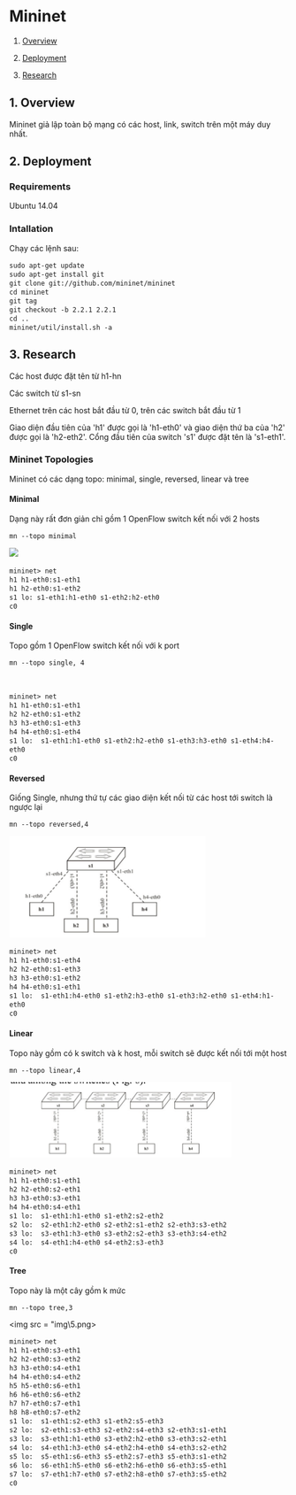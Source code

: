 # Mininet

1. [Overview](#overview)



2. [Deployment](#deployment)



3. [Research](#research)

<a name="overview"></a>
## 1. Overview

Mininet giả lập toàn bộ mạng có các host, link, switch trên một máy duy nhất.

<a name="deployment"></a>
## 2. Deployment
### Requirements
Ubuntu 14.04

### Intallation
Chạy các lệnh sau:

```
sudo apt-get update
sudo apt-get install git
git clone git://github.com/mininet/mininet
cd mininet
git tag
git checkout -b 2.2.1 2.2.1
cd ..
mininet/util/install.sh -a
```

<a name="research"></a>

## 3. Research


Các host được đặt tên từ h1-hn

Các switch từ s1-sn

Ethernet trên các host bắt đầu từ 0, trên các switch bắt đầu từ 1

Giao diện đầu tiên của 'h1' được gọi là 'h1-eth0' và giao diện thứ ba của 'h2' được gọi là 'h2-eth2'. Cổng đầu tiên của switch 's1' được đặt tên là 's1-eth1'.


### Mininet Topologies

Mininet có các dạng topo: minimal, single, reversed, linear và tree

#### Minimal

Dạng này rất đơn giản chỉ gồm 1 OpenFlow switch kết nối với 2 hosts

	mn --topo minimal

<img src = "\img\1.png">

```
mininet> net
h1 h1-eth0:s1-eth1
h1 h2-eth0:s1-eth2
s1 lo: s1-eth1:h1-eth0 s1-eth2:h2-eth0
c0
```

#### Single

Topo gồm 1 OpenFlow switch kết nối với k port

	mn --topo single, 4

<img scr = "img\2.png">

```
mininet> net
h1 h1-eth0:s1-eth1
h2 h2-eth0:s1-eth2
h3 h3-eth0:s1-eth3
h4 h4-eth0:s1-eth4
s1 lo:  s1-eth1:h1-eth0 s1-eth2:h2-eth0 s1-eth3:h3-eth0 s1-eth4:h4-eth0
c0
```

#### Reversed

Giống Single, nhưng thứ tự các giao diện kết nối từ các host tới switch là ngược lại

	mn --topo reversed,4 

<img src = "img\3.png">

```
mininet> net
h1 h1-eth0:s1-eth4
h2 h2-eth0:s1-eth3
h3 h3-eth0:s1-eth2
h4 h4-eth0:s1-eth1
s1 lo:  s1-eth1:h4-eth0 s1-eth2:h3-eth0 s1-eth3:h2-eth0 s1-eth4:h1-eth0
c0
```

#### Linear 

Topo này gồm có k switch và k host, mỗi switch sẽ được kết nối tới một host

	mn --topo linear,4

<img src = "img\4.png">

```
mininet> net
h1 h1-eth0:s1-eth1
h2 h2-eth0:s2-eth1
h3 h3-eth0:s3-eth1
h4 h4-eth0:s4-eth1
s1 lo:  s1-eth1:h1-eth0 s1-eth2:s2-eth2
s2 lo:  s2-eth1:h2-eth0 s2-eth2:s1-eth2 s2-eth3:s3-eth2
s3 lo:  s3-eth1:h3-eth0 s3-eth2:s2-eth3 s3-eth3:s4-eth2
s4 lo:  s4-eth1:h4-eth0 s4-eth2:s3-eth3
c0
```

#### Tree

Topo này là một cây gồm k mức
	
	mn --topo tree,3 

<img src = "img\5.png>

```
mininet> net
h1 h1-eth0:s3-eth1
h2 h2-eth0:s3-eth2
h3 h3-eth0:s4-eth1
h4 h4-eth0:s4-eth2
h5 h5-eth0:s6-eth1
h6 h6-eth0:s6-eth2
h7 h7-eth0:s7-eth1
h8 h8-eth0:s7-eth2
s1 lo:  s1-eth1:s2-eth3 s1-eth2:s5-eth3
s2 lo:  s2-eth1:s3-eth3 s2-eth2:s4-eth3 s2-eth3:s1-eth1
s3 lo:  s3-eth1:h1-eth0 s3-eth2:h2-eth0 s3-eth3:s2-eth1
s4 lo:  s4-eth1:h3-eth0 s4-eth2:h4-eth0 s4-eth3:s2-eth2
s5 lo:  s5-eth1:s6-eth3 s5-eth2:s7-eth3 s5-eth3:s1-eth2
s6 lo:  s6-eth1:h5-eth0 s6-eth2:h6-eth0 s6-eth3:s5-eth1
s7 lo:  s7-eth1:h7-eth0 s7-eth2:h8-eth0 s7-eth3:s5-eth2
c0
```



